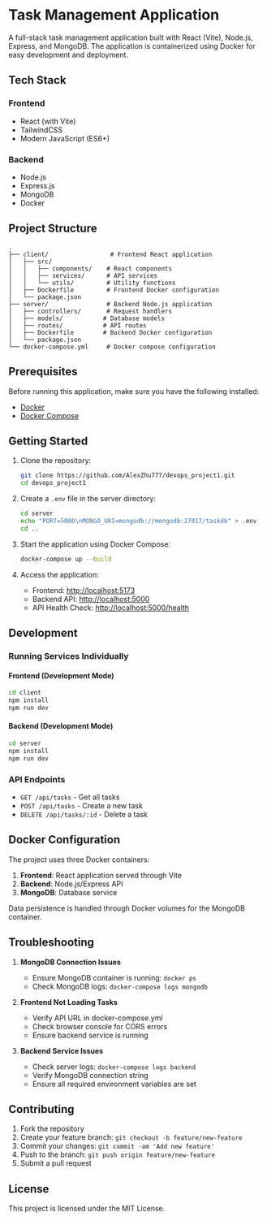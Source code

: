 # Task Management Application

A full-stack task management application built with React (Vite), Node.js, Express, and MongoDB. The application is containerized using Docker for easy development and deployment.

## Tech Stack

### Frontend
- React (with Vite)
- TailwindCSS
- Modern JavaScript (ES6+)

### Backend
- Node.js
- Express.js
- MongoDB
- Docker

## Project Structure
```
.
├── client/                 # Frontend React application
│   ├── src/
│   │   ├── components/    # React components
│   │   ├── services/      # API services
│   │   └── utils/         # Utility functions
│   ├── Dockerfile         # Frontend Docker configuration
│   └── package.json
├── server/                # Backend Node.js application
│   ├── controllers/       # Request handlers
│   ├── models/           # Database models
│   ├── routes/           # API routes
│   ├── Dockerfile        # Backend Docker configuration
│   └── package.json
└── docker-compose.yml     # Docker compose configuration
```

## Prerequisites

Before running this application, make sure you have the following installed:
- [Docker](https://www.docker.com/products/docker-desktop)
- [Docker Compose](https://docs.docker.com/compose/install/)

## Getting Started

1. Clone the repository:
   ```bash
   git clone https://github.com/AlexZhu777/devops_project1.git
   cd devops_project1
   ```

2. Create a `.env` file in the server directory:
   ```bash
   cd server
   echo "PORT=5000\nMONGO_URI=mongodb://mongodb:27017/taskdb" > .env
   cd ..
   ```

3. Start the application using Docker Compose:
   ```bash
   docker-compose up --build
   ```

4. Access the application:
   - Frontend: [http://localhost:5173](http://localhost:5173)
   - Backend API: [http://localhost:5000](http://localhost:5000)
   - API Health Check: [http://localhost:5000/health](http://localhost:5000/health)

## Development

### Running Services Individually

#### Frontend (Development Mode)
```bash
cd client
npm install
npm run dev
```

#### Backend (Development Mode)
```bash
cd server
npm install
npm run dev
```

### API Endpoints

- `GET /api/tasks` - Get all tasks
- `POST /api/tasks` - Create a new task
- `DELETE /api/tasks/:id` - Delete a task

## Docker Configuration

The project uses three Docker containers:
1. **Frontend**: React application served through Vite
2. **Backend**: Node.js/Express API
3. **MongoDB**: Database service

Data persistence is handled through Docker volumes for the MongoDB container.

## Troubleshooting

1. **MongoDB Connection Issues**
   - Ensure MongoDB container is running: `docker ps`
   - Check MongoDB logs: `docker-compose logs mongodb`

2. **Frontend Not Loading Tasks**
   - Verify API URL in docker-compose.yml
   - Check browser console for CORS errors
   - Ensure backend service is running

3. **Backend Service Issues**
   - Check server logs: `docker-compose logs backend`
   - Verify MongoDB connection string
   - Ensure all required environment variables are set

## Contributing

1. Fork the repository
2. Create your feature branch: `git checkout -b feature/new-feature`
3. Commit your changes: `git commit -am 'Add new feature'`
4. Push to the branch: `git push origin feature/new-feature`
5. Submit a pull request

## License

This project is licensed under the MIT License.